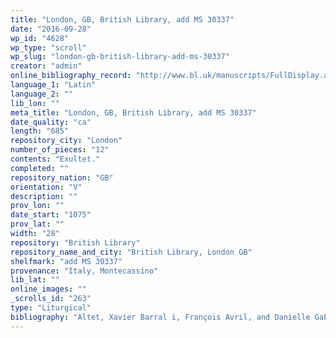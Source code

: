 ```yaml
---
title: "London, GB, British Library, add MS 30337"
date: "2016-09-28"
wp_id: "4628"
wp_type: "scroll"
wp_slug: "london-gb-british-library-add-ms-30337"
creator: "admin"
online_bibliography_record: "http://www.bl.uk/manuscripts/FullDisplay.aspx?ref=Add_MS_30337&index=13\",\"http://www.bl.uk/manuscripts/FullDisplay.aspx?ref=Add_MS_30337&index=13"
language_1: "Latin"
language_2: ""
lib_lon: ""
meta_title: "London, GB, British Library, add MS 30337"
date_quality: "ca"
length: "685"
repository_city: "London"
number_of_pieces: "12"
contents: "Exultet."
completed: ""
repository_nation: "GB"
orientation: "V"
description: ""
prov_lon: ""
date_start: "1075"
prov_lat: ""
width: "28"
repository: "British Library"
repository_name_and_city: "British Library, London GB"
shelfmark: "add MS 30337"
provenance: "Italy, Montecassino"
lib_lat: ""
online_images: ""
_scrolls_id: "263"
type: "Liturgical"
bibliography: "Altet, Xavier Barral i, François Avril, and Danielle Gaborit-Chopin. Le Temps Des Croisades. Paris: Gallimard, 1982.<br/> Clemens, Raymond, and Timothy Graham. Introduction to Manuscript Studies. Ithaca, NY: Cornell University Press, 2007.<br/> Kelly, Thomas Forrest. The Exultet in Southern Italy. New York: Oxford University Press, 1996.<br/> Suski, Andrzej Wojciech, Giacomo Baroffio, and Manlio Sodi. “Rotoli Liturgici Medievali (Secoli VII-XV). Censimento E Bibliografia.” Revista Liturgica 101, no. 3 (2014): 603–21."
---
```



